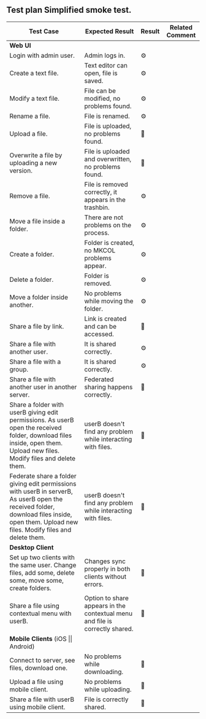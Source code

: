 ## Test plan Simplified smoke test.

| Test Case                                | Expected Result                          | Result      | Related Comment |
| ---------------------------------------- | ---------------------------------------- | ----------- | --------------- |
| **Web UI**                               |                                          |             |                 |
| Login with admin user.                   | Admin logs in.                           | :gear: |                 |
| Create a text file.                      | Text editor can open, file is saved.     | :gear: |                 |
| Modify a text file.                      | File can be modified, no problems found. | :gear: |                 |
| Rename a file.                           | File is renamed.                         | :gear: |                 |
| Upload a file.                           | File is uploaded, no problems found.     | :construction: |                 |
| Overwrite a file by uploading a new version. | File is uploaded and overwritten, no problems found. | :construction: |                 |
| Remove a file.                           | File is removed correctly, it appears in the trashbin. | :gear: |                 |
| Move a file inside a folder.             | There are not problems on the process.   | :gear: |                 |
| Create a folder.                         | Folder is created, no MKCOL problems appear. | :gear: |                 |
| Delete a folder.                         | Folder is removed.                       | :gear: |                 |
| Move a folder inside another.            | No problems while moving the folder.     | :gear: |                 |
| Share a file by link.                    | Link is created and can be accessed.     | :construction: |                 |
| Share a file with another user.          | It is shared correctly.                  | :gear: |                 |
| Share a file with a group.               | It is shared correctly.                  | :gear: |                 |
| Share a file with another user in another server. | Federated sharing happens correctly.      | :construction: |                 |
| Share a folder with userB giving edit permissions. As userB open the received folder, download files inside, open them. Upload new files. Modify files and delete them. | userB doesn't find any problem while interacting with files. | :construction: |                 |
| Federate share a folder giving edit permissions with userB in serverB, As userB open the received folder, download files inside, open them. Upload new files. Modify files and delete them. | userB doesn't find any problem while interacting with files. | :construction: |                 |
| **Desktop Client**                       |                                          |             |                 |
| Set up two clients with the same user. Change files, add some, delete some, move some, create folders. | Changes sync properly in both clients without errors. | :construction: |                 |
| Share a file using contextual menu with userB. | Option to share appears in the contextual menu and file is correctly shared. | :construction: |                 |
| **Mobile Clients** (iOS \|\| Android)    |                                          |             |                 |
| Connect to server, see files, download one. | No problems while downloading.           | :construction: |                 |
| Upload a file using mobile client.       | No problems while uploading.             | :construction: |                 |
| Share a file with userB using mobile client. | File is correctly shared.                | :construction: |                 |



